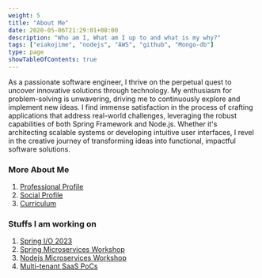 ```yaml
---
weight: 5
title: "About Me"
date: 2020-05-06T21:29:01+08:00
description: "Who am I, What am I up to and what is my why?"
tags: ["eiakojime", "nodejs", "AWS", "github", "Mongo-db"]
type: page
showTableOfContents: true
---
```


As a passionate software engineer, I thrive on the perpetual quest to uncover innovative solutions through technology. My enthusiasm for problem-solving is unwavering, driving me to continuously explore and implement new ideas. I find immense satisfaction in the process of crafting applications that address real-world challenges, leveraging the robust capabilities of both Spring Framework and Node.js. Whether it's architecting scalable systems or developing intuitive user interfaces, I revel in the creative journey of transforming ideas into functional, impactful software solutions.

### More About Me

1. [Professional Profile](/about/professional/)
2. [Social Profile](/about/social/)
3. [Curriculum](/about/curriculum)


### Stuffs I am working on

1. [Spring I/O 2023](https://github.com/akojimsg/bootify-workshop)
2. [Spring Microservices Workshop](https://github.com/akojimsg/springboot-microservice-workshop)
3. [Nodejs Microservices Workshop]()
4. [Multi-tenant SaaS PoCs](https://github.com/akojimsg/previsit-questionnaire-app)